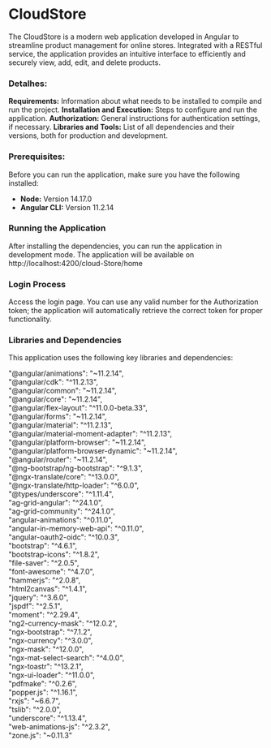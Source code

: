 # CloudStore
The CloudStore is a modern web application developed in Angular to streamline product management for online stores. Integrated with a RESTful service, the application provides an intuitive interface to efficiently and securely view, add, edit, and delete products.

### Detalhes:
**Requirements:** Information about what needs to be installed to compile and run the project.
**Installation and Execution:** Steps to configure and run the application.
**Authorization:** General instructions for authentication settings, if necessary.
**Libraries and Tools:** List of all dependencies and their versions, both for production and development.

### Prerequisites:
Before you can run the application, make sure you have the following installed:
- **Node:** Version 14.17.0
- **Angular CLI:** Version 11.2.14

### Running the Application
After installing the dependencies, you can run the application in development mode. The application will be available on http://localhost:4200/cloud-Store/home

### Login Process
Access the login page.
You can use any valid number for the Authorization token; the application will automatically retrieve the correct token for proper functionality.

### Libraries and Dependencies
This application uses the following key libraries and dependencies:

"@angular/animations": "~11.2.14",<br>
"@angular/cdk": "^11.2.13",<br>
"@angular/common": "~11.2.14",<br>
"@angular/core": "~11.2.14",<br>
"@angular/flex-layout": "^11.0.0-beta.33",<br>
"@angular/forms": "~11.2.14",<br>
"@angular/material": "^11.2.13",<br>
"@angular/material-moment-adapter": "^11.2.13",<br>
"@angular/platform-browser": "~11.2.14",<br>
"@angular/platform-browser-dynamic": "~11.2.14",<br>
"@angular/router": "~11.2.14",<br>
"@ng-bootstrap/ng-bootstrap": "^9.1.3",<br>
"@ngx-translate/core": "^13.0.0",<br>
"@ngx-translate/http-loader": "^6.0.0",<br>
"@types/underscore": "^1.11.4",<br>
"ag-grid-angular": "^24.1.0",<br>
"ag-grid-community": "^24.1.0",<br>
"angular-animations": "^0.11.0",<br>
"angular-in-memory-web-api": "^0.11.0",<br>
"angular-oauth2-oidc": "^10.0.3",<br>
"bootstrap": "^4.6.1",<br>
"bootstrap-icons": "^1.8.2",<br>
"file-saver": "^2.0.5",<br>
"font-awesome": "^4.7.0",<br>
"hammerjs": "^2.0.8",<br>
"html2canvas": "^1.4.1",<br>
"jquery": "^3.6.0",<br>
"jspdf": "^2.5.1",<br>
"moment": "^2.29.4",<br>
"ng2-currency-mask": "^12.0.2",<br>
"ngx-bootstrap": "^7.1.2",<br>
"ngx-currency": "^3.0.0",<br>
"ngx-mask": "^12.0.0",<br>
"ngx-mat-select-search": "^4.0.0",<br>
"ngx-toastr": "^13.2.1",<br>
"ngx-ui-loader": "^11.0.0",<br>
"pdfmake": "^0.2.6",<br>
"popper.js": "^1.16.1",<br>
"rxjs": "~6.6.7",<br>
"tslib": "^2.0.0",<br>
"underscore": "^1.13.4",<br>
"web-animations-js": "^2.3.2",<br>
"zone.js": "~0.11.3"<br>

